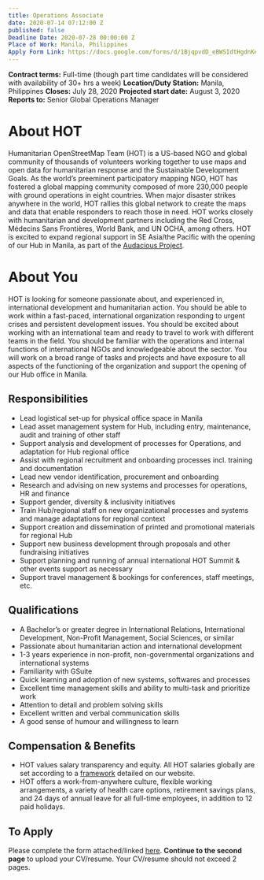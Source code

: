 ```yaml
---
title: Operations Associate
date: 2020-07-14 07:12:00 Z
published: false
Deadline Date: 2020-07-28 00:00:00 Z
Place of Work: Manila, Philippines
Apply Form Link: https://docs.google.com/forms/d/1BjqpvdD_eBWSIdtHgdnKesK9cVVitXapNi33SnW7R0E/edit?usp=sharing
---
```


**Contract terms:** Full-time (though part time candidates will be considered with availability of 30+ hrs a week)
**Location/Duty Station:** Manila, Philippines
**Closes:** July 28, 2020 
**Projected start date:** August 3, 2020
**Reports to:** Senior Global Operations Manager

# About HOT

Humanitarian OpenStreetMap Team (HOT) is a US-based NGO and global community of thousands of volunteers working together to use maps and open data for humanitarian response and the Sustainable Development Goals. As the world’s preeminent participatory mapping NGO, HOT has fostered a global mapping community composed of more 230,000 people with ground operations in eight countries. When major disaster strikes anywhere in the world, HOT rallies this global network to create the maps and data that enable responders to reach those in need. HOT works closely with humanitarian and development partners including the Red Cross, Médecins Sans Frontières, World Bank, and UN OCHA, among others. HOT is excited to expand regional support in SE Asia/the Pacific with the opening of our Hub in Manila, as part of the [Audacious Project](https://audaciousproject.org/ideas/2020/humanitarian-openstreetmap-team). 

# About You 

HOT is looking for someone passionate about, and experienced in, international development and humanitarian action. You should be able to work within a fast-paced, international organization responding to urgent crises and persistent development issues. You should be excited about working with an international team and ready to travel to work with different teams in the field. You should be familiar with the operations and internal functions of international NGOs and knowledgeable about the sector.  You will work on a broad range of tasks and projects and have exposure to all aspects of the functioning of the organization and support the opening of our Hub office in Manila.
 
## Responsibilities
 
* Lead logistical set-up for physical office space in Manila
* Lead asset management system for Hub, including entry, maintenance, audit and training of other staff
* Support analysis and development of processes for Operations, and adaptation for Hub regional office
* Assist with regional recruitment and onboarding processes incl. training and documentation 
* Lead new vendor identification, procurement and onboarding 
* Research and advising on new systems and processes for operations, HR and finance
* Support gender, diversity & inclusivity initiatives 
* Train Hub/regional staff on new organizational processes and systems and manage adaptations for regional context 
* Support creation and dissemination of printed and promotional materials for regional Hub
* Support new business development through proposals and other fundraising initiatives 
* Support planning and running of annual international HOT Summit & other events support as necessary 
* Support travel management & bookings for conferences, staff meetings, etc.

## Qualifications 

* A Bachelor’s or greater degree in International Relations, International Development, Non-Profit Management, Social Sciences, or similar 
* Passionate about humanitarian action and international development 
* 1-3 years experience in non-profit, non-governmental organizations and international systems
* Familiarity with GSuite
* Quick learning and adoption of new systems, softwares and processes
* Excellent time management skills and ability to multi-task and prioritize work
* Attention to detail and problem solving skills
* Excellent written and verbal communication skills
* A good sense of humour and willingness to learn

## Compensation & Benefits

* HOT values salary transparency and equity. All HOT salaries globally are set according to a [framework](https://www.hotosm.org/salaries) detailed on our website.
* HOT offers a work-from-anywhere culture, flexible working arrangements, a variety of health care options, retirement savings plans, and 24 days of annual leave for all full-time employees, in addition to 12 paid holidays. 

## To Apply

Please complete the form attached/linked [here](https://docs.google.com/forms/d/e/1FAIpQLSc61CK91Oa5sEP6mmtp3jNsaYPC4392Fi1kA_RZSvy3mMhXxg/viewform?usp=sf_link). **Continue to the second page** to upload your CV/resume. Your CV/resume should not exceed 2 pages. 